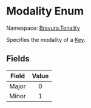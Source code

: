 # Modality Enum

Namespace: [Bravura.Tonality](./Bravura.Tonality.md)

Specifies the modality of a [Key](./Bravura.Tonality.Key.md).

## Fields
| Field | Value |
| --- | :---: |
| Major | 0 |
| Minor | 1 |
